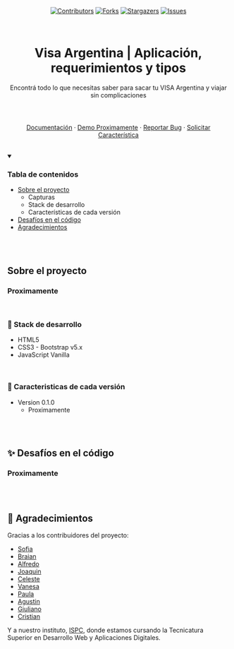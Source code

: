 <!-- Badges -->
<section align="center">

  [![Contributors][contributors-shield]][contributors-url]
  [![Forks][forks-shield]][forks-url]
  [![Stargazers][stars-shield]][stars-url]
  [![Issues][issues-shield]][issues-url]

</section>

<br />

<header align="center">
  
  <h1 align="center">Visa Argentina | Aplicación, requerimientos y tipos</h1>
  
  <p align="center">Encontrá todo lo que necesitas saber para sacar tu VISA Argentina y viajar sin complicaciones</p>
 
</header>

<section align="center">

  [Documentación](https://github.com/sofgln/Proyecto-2docuatri-ISPC)
  ·
  [Demo Proximamente](#)
  ·
  [Reportar Bug](https://github.com/sofgln/Proyecto-2docuatri-ISPC/issues)
  ·
  [Solicitar Característica](https://github.com/sofgln/Proyecto-2docuatri-ISPCissues)
  
</section>

<br />

<!-- TABLE OF CONTENTS -->
<details open>
  <summary><h3>Tabla de contenidos</h3></summary>
  <ul>
    <li>
      <a href="#about-the-project">Sobre el proyecto</a>
      <ul>
        <li>Capturas</li>
        <li>Stack de desarrollo</li>
        <li>Características de cada versión</li>
      </ul>
    </li>
    <li><a href="#usage">Desafíos en el código</a></li>
    <li><a href="#acknowledgments">Agradecimientos</a></li>
  </ul>
</details>

<br />
<br />
  
<section id="about-the-project">
  <h2>Sobre el proyecto</h2>

<article>

  <h3>Proximamente</h3>

  

</article>
  
<br />
  
<article>
  
  <h3>👾 Stack de desarrollo</h3>
  
  - HTML5
  - CSS3 - Bootstrap v5.x
  - JavaScript Vanilla
  
</article>
  
<br />

<article>
  
  <h3>🎯 Caracteristicas de cada versión</h3>

  - Version 0.1.0
    - Proximamente
  
</article>
</section>

<br />
<br />

<section id="usage">
  <h2>✨ Desafíos en el código</h2>

<article>

  <h3>Proximamente </h3>

</article>
  
</section>

<br />
<br />

<section id="acknowledgments">
  <h2>💎 Agradecimientos</h2>
  
  Gracias a los contribuidores del proyecto:
  
  - [Sofia](https://github.com/sofgln)
  - [Braian](https://github.com/BraianTroncoso)
  - [Alfredo](https://github.com/fornary)
  - [Joaquin](https://github.com/JoacoMurga)
  - [Celeste](https://github.com/celesteeg)
  - [Vanesa](https://github.com/Vane089)
  - [Paula](https://github.com/paugomez88)
  - [Agustin](https://github.com/AgusEma)
  - [Giuliano](https://github.com/BGiuliano)
  - [Cristian](https://github.com/Cristian-Sosa)


  Y a nuestro instituto, [ISPC](https://www.ispc.edu.ar/), donde estamos cursando la Tecnicatura Superior en Desarrollo Web y Aplicaciones Digitales.
  
</section>

  
<!-- MARKDOWN LINKS & IMAGES -->
<!-- https://www.markdownguide.org/basic-syntax/#reference-style-links -->
[contributors-shield]: https://img.shields.io/github/contributors/sofgln/Proyecto-2docuatri-ISPC.svg?style=for-the-badge
[contributors-url]: https://github.com/sofgln/Proyecto-2docuatri-ISPC/graphs/contributors
  
[forks-shield]: https://img.shields.io/github/forks/sofgln/Proyecto-2docuatri-ISPC.svg?style=for-the-badge
[forks-url]: https://github.com/sofgln/Proyecto-2docuatri-ISPC/network/members

[stars-shield]: https://img.shields.io/github/stars/sofgln/Proyecto-2docuatri-ISPC.svg?style=for-the-badge
[stars-url]: https://github.com/sofgln/Proyecto-2docuatri-ISPC/stargazers

[issues-shield]: https://img.shields.io/github/issues/sofgln/Proyecto-2docuatri-ISPC.svg?style=for-the-badge
[issues-url]: https://github.com/sofgln/Proyecto-2docuatri-ISPC/issues

